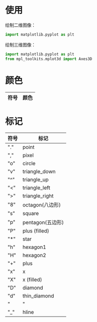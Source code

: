 
# 使用

绘制二维图像：

```python
import matplotlib.pyplot as plt
```

绘制三维图像：

```python 
import matplotlib.pyplot as plt
from mpl_toolkits.mplot3d import Axes3D
```

# 颜色

|符号|颜色|
|--|--|


# 标记

|符号|标记|
|--|--|
|"."|point|
|","|pixel|
|"o"|circle|
|"v"|triangle_down|
|"^"|triangle_up|
|"<"|triangle_left|
|">"|triangle_right|
|"8"|octagon(八边形)|
|"s"|square|
|"p"|pentagon(五边形)|
|"P"|plus (filled)|
|"*"|star|
|"h"|hexagon1|
|"H"|hexagon2|
|"+"|plus|
|"x"|x|
|"X"|x (filled)|
|"D"|diamond|
|"d"|thin_diamond|
|"|"|vline|
|"_"|hline|